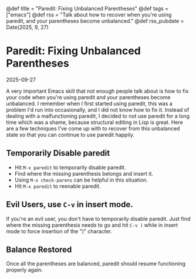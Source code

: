 @def title = "Paredit: Fixing Unbalanced Parentheses"
@def tags = ["emacs"]
@def rss = "Talk about how to recover when you're using paredit, and your parentheses become unbalanced."
@def rss_pubdate = Date(2025, 9, 27)

# Paredit: Fixing Unbalanced Parentheses

2025-09-27

A very important Emacs skill that not enough people talk about is how to fix your code when you're using paredit and your parentheses become unbalanced.  I remember when I first started using paredit, this was a problem I'd run into occasionally, and I did not know how to fix it.  Instead of dealing with a malfunctioning paredit, I decided to not use paredit for a long time which was a shame, because structural editing in Lisp is great.  Here are a few techniques I've come up with to recover from this unbalanced state so that you can continue to use paredit happily.

## Temporarily Disable paredit

- Hit `M-x paredit` to temporarily disable paredit.
- Find where the missing parenthesis belongs and insert it.
- Using `M-x check-parens` can be helpful in this situation.
- Hit `M-x paredit` to reenable paredit.

## Evil Users, use `C-v` in insert mode.

If you're an evil user, you don't have to temporarily disable paredit.  Just find where the missing parenthesis needs to go and hit `C-v )` while in insert mode to force insertion of the ")" character.

## Balance Restored

Once all the parentheses are balanced, paredit should resume functioning properly again.
